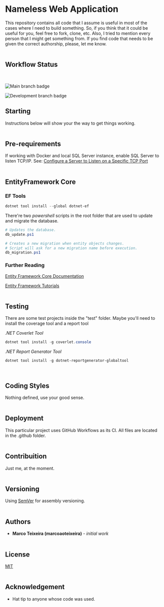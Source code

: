 # Nameless Web Application

This repository contains all code that I assume is useful in most
of the cases where I need to build something. So, if you think
that it could be useful for you, feel free to fork, clone, etc.
Also, I tried to mention every person that I might get something
from. If you find code that needs to be given the correct authorship,
please, let me know.
<br><br>

## Workflow Status
<br>

![Main branch badge](https://github.com/marcoaoteixeira/WebApplication_Server/actions/workflows/main.yml/badge.svg)

![Development branch badge](https://github.com/marcoaoteixeira/WebApplication_Server/actions/workflows/develop.yml/badge.svg)
## Starting

Instructions below will show your the way to get things working.
<br><br>

## Pre-requirements

If working with Docker and local SQL Server instance, enable SQL Server to listen TCP/IP.
See: [Configure a Server to Listen on a Specific TCP Port](https://learn.microsoft.com/en-us/sql/database-engine/configure-windows/configure-a-server-to-listen-on-a-specific-tcp-port?view=sql-server-ver16)
<br><br>

## EntityFramework Core

### EF Tools
```powershell
dotnet tool install --global dotnet-ef
```

There're two *powershell* scripts in the root folder that are used to update and migrate the database.

```powershell
# Updates the database.
db_update.ps1
```

```powershell
# Creates a new migration when entity objects changes.
# Script will ask for a new migration name before execution.
db_migration.ps1
```

### Further Reading

[Entity Framework Core Documentation](https://learn.microsoft.com/en-us/ef/core/)

[Entity Framework Tutorials](https://www.entityframeworktutorial.net/efcore/entity-framework-core.aspx)
<br><br>

## Testing

There are some test projects inside the "test" folder. Maybe you'll need to
install the coverage tool and a report tool

*.NET Coverlet Tool*
```powershell
dotnet tool install -g coverlet.console
```

*.NET Report Generator Tool*
```powershell
dotnet tool install -g dotnet-reportgenerator-globaltool
```
<br>

## Coding Styles

Nothing defined, use your good sense.
<br><br>

## Deployment

This particular project uses GitHub Workflows as its CI. All files are
located in the .github folder.
<br><br>

## Contribuition

Just me, at the moment.
<br><br>

## Versioning

Using [SemVer](http://semver.org/) for assembly versioning.
<br><br>

## Authors

* **Marco Teixeira (marcoaoteixeira)** - *initial work*
<br><br>

## License

[MIT](https://opensource.org/licenses/MIT)
<br><br>

## Acknowledgement

* Hat tip to anyone whose code was used.